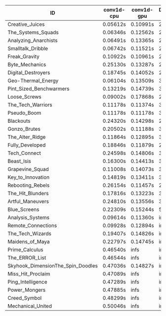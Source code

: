 |ID|conv1d-cpu|conv1d-gpu|DWSPConv2D-gpu|gemm-gpu|avg|
|-|-|-|-|-|-|
|Creative_Juices|0.05612s|0.10991s|2.85104s|1.72141s|1.18462s|
|The_Systems_Squads|0.06346s|0.12562s|2.80823s|1.84350s|1.21020s|
|Analyzing_Anarchists|0.06491s|0.13365s|2.85244s|1.80000s|1.21275s|
|Smalltalk_Dribble|0.06742s|0.11521s|2.91809s|1.77027s|1.21775s|
|Freak_Gravity|0.10922s|0.10961s|2.91663s|1.81880s|1.23857s|
|Byte_Mechanics|0.25130s|0.13287s|2.80713s|1.76340s|1.23868s|
|Digital_Destroyers|0.18745s|0.14052s|2.87007s|1.78495s|1.24575s|
|Geo-Thermal_Energy|0.06104s|0.13509s|3.01202s|1.80756s|1.25393s|
|Pint_Sized_Benchwarmers|0.13219s|0.14739s|3.02189s|1.75211s|1.26340s|
|Loose_Screws|0.09002s|0.17868s|2.89454s|1.89554s|1.26469s|
|The_Tech_Warriors|0.11178s|0.11374s|3.01153s|1.84484s|1.27047s|
|Pseudo_Boom|0.11178s|0.11178s|3.00170s|1.87721s|1.27562s|
|Blackouts|0.24320s|0.14298s|2.85960s|1.90344s|1.28731s|
|Gonzo_Brutes|0.20502s|0.11188s|3.07362s|1.80098s|1.29788s|
|The_Alter_Ridge|0.11864s|0.12895s|3.25967s|1.82199s|1.33231s|
|Fully_Developed|0.18846s|0.11879s|2.84301s|2.24299s|1.34831s|
|Tech_Connect|0.24598s|0.14806s|3.11552s|1.94255s|1.36303s|
|Beast_Isis|0.16300s|0.14413s|3.09113s|2.07230s|1.36764s|
|Grapevine_Squad|0.11008s|0.14073s|3.46860s|2.10951s|1.45723s|
|Key_to_Innovation|0.14819s|0.13411s|3.07702s|2.51553s|1.46871s|
|Rebooting_Rebels|0.26154s|0.11457s|2.97337s|2.63781s|1.49682s|
|The_Hit_Blunders|0.17816s|0.13223s|3.11036s|2.77672s|1.54937s|
|Artful_Maneuvers|0.24810s|0.13556s|3.64996s|2.49291s|1.63163s|
|Blue_Screens|0.22309s|0.15244s|5.84163s|2.43555s|2.16318s|
|Analysis_Systems|0.09614s|0.11360s|infs|infs|infs|
|Remote_Connections|0.09928s|0.12894s|infs|1.97735s|infs|
|The_Tech_Wizards|0.19407s|0.14826s|infs|4.56832s|infs|
|Maidens_of_Maya|0.22797s|0.14745s|infs|infs|infs|
|Prime_Calculus|0.46540s|infs|infs|4.59384s|infs|
|The_ERROR_List|0.46544s|infs|infs|4.48385s|infs|
|Skyhook_DimensionThe_Spin_Doodles|0.47036s|0.14827s|infs|infs|infs|
|Miss_Hit_Proclaim|0.47089s|infs|infs|4.55610s|infs|
|Ping_Intelligence|0.47289s|infs|infs|4.54763s|infs|
|Power_Mongers|0.47885s|infs|infs|4.61049s|infs|
|Creed_Symbol|0.48299s|infs|infs|4.44991s|infs|
|Mechanical_United|0.50046s|infs|infs|4.62971s|infs|

